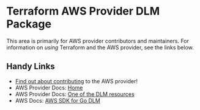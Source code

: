 # Terraform AWS Provider DLM Package
<!-- markdownlint-disable MD026 -->
This area is primarily for AWS provider contributors and maintainers. For information on _using_ Terraform and the AWS provider, see the links below.


## Handy Links
* [Find out about contributing](../../../docs/contributing) to the AWS provider!
* AWS Provider Docs: [Home](https://registry.terraform.io/providers/hashicorp/aws/latest/docs)
* AWS Provider Docs: [One of the DLM resources](https://registry.terraform.io/providers/hashicorp/aws/latest/docs/resources/dlm_lifecycle_policy)
* AWS Docs: [AWS SDK for Go DLM](https://docs.aws.amazon.com/sdk-for-go/api/service/dlm/)
